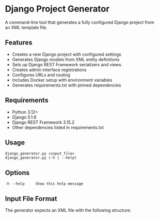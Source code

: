 # Django Project Generator

A command-line tool that generates a fully configured Django project from an XML template file.

## Features
- Creates a new Django project with configured settings
- Generates Django models from XML entity definitions
- Sets up Django REST Framework serializers and views
- Creates admin interface registrations
- Configures URLs and routing
- Includes Docker setup with environment variables
- Generates requirements.txt with pinned dependencies

## Requirements
- Python 3.12+
- Django 5.1.6
- Django REST Framework 3.15.2
- Other dependencies listed in requirements.txt

## Usage
    django_generator.py <input_file>
    django_generator.py (-h | --help)

## Options
    -h --help     Show this help message

## Input File Format
The generator expects an XML file with the following structure: